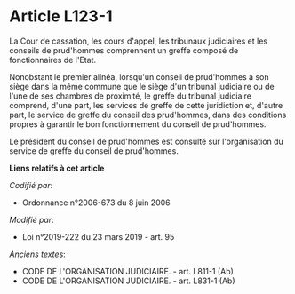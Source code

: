 # Article L123-1

La Cour de cassation, les cours d'appel, les tribunaux judiciaires et les conseils de prud'hommes comprennent un greffe
composé de fonctionnaires de l'Etat.

Nonobstant le premier alinéa, lorsqu'un conseil de prud'hommes a son siège dans la même commune que le siège d'un tribunal
judiciaire ou de l'une de ses chambres de proximité, le greffe du tribunal judiciaire comprend, d'une part, les services de
greffe de cette juridiction et, d'autre part, le service de greffe du conseil des prud'hommes, dans des conditions propres à
garantir le bon fonctionnement du conseil de prud'hommes.

Le président du conseil de prud'hommes est consulté sur l'organisation du service de greffe du conseil de prud'hommes.

**Liens relatifs à cet article**

_Codifié par_:

  - Ordonnance n°2006-673 du 8 juin 2006

_Modifié par_:

  - Loi n°2019-222 du 23 mars 2019 - art. 95

_Anciens textes_:

  - CODE DE L'ORGANISATION JUDICIAIRE. - art. L811-1 (Ab)
  - CODE DE L'ORGANISATION JUDICIAIRE. - art. L831-1 (Ab)
